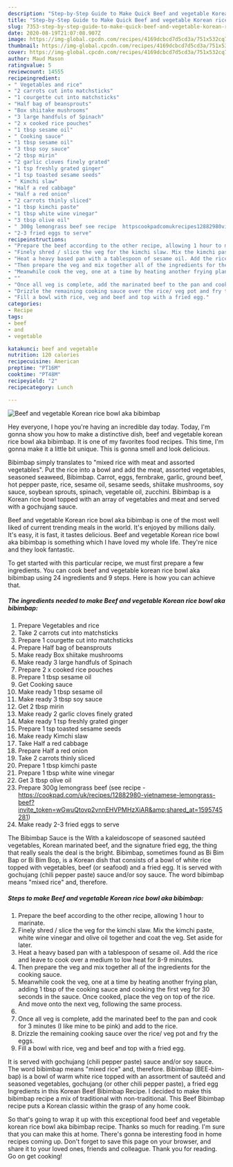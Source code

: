 ```yaml
---
description: "Step-by-Step Guide to Make Quick Beef and vegetable Korean rice bowl aka bibimbap"
title: "Step-by-Step Guide to Make Quick Beef and vegetable Korean rice bowl aka bibimbap"
slug: 7353-step-by-step-guide-to-make-quick-beef-and-vegetable-korean-rice-bowl-aka-bibimbap
date: 2020-08-19T21:07:08.907Z
image: https://img-global.cpcdn.com/recipes/4169dcbcd7d5cd3a/751x532cq70/beef-and-vegetable-korean-rice-bowl-aka-bibimbap-recipe-main-photo.jpg
thumbnail: https://img-global.cpcdn.com/recipes/4169dcbcd7d5cd3a/751x532cq70/beef-and-vegetable-korean-rice-bowl-aka-bibimbap-recipe-main-photo.jpg
cover: https://img-global.cpcdn.com/recipes/4169dcbcd7d5cd3a/751x532cq70/beef-and-vegetable-korean-rice-bowl-aka-bibimbap-recipe-main-photo.jpg
author: Maud Mason
ratingvalue: 5
reviewcount: 14555
recipeingredient:
- " Vegetables and rice"
- "2 carrots cut into matchsticks"
- "1 courgette cut into matchsticks"
- "Half bag of beansprouts"
- "Box shiitake mushrooms"
- "3 large handfuls of Spinach"
- "2 x cooked rice pouches"
- "1 tbsp sesame oil"
- " Cooking sauce"
- "1 tbsp sesame oil"
- "3 tbsp soy sauce"
- "2 tbsp mirin"
- "2 garlic cloves finely grated"
- "1 tsp freshly grated ginger"
- "1 tsp toasted sesame seeds"
- " Kimchi slaw"
- "Half a red cabbage"
- "Half a red onion"
- "2 carrots thinly sliced"
- "1 tbsp kimchi paste"
- "1 tbsp white wine vinegar"
- "3 tbsp olive oil"
- " 300g lemongrass beef see recipe  httpscookpadcomukrecipes12882980vietnameselemongrassbeefinvite_tokenwGwuQtovp2vnnEHVPMHzXiARshared_at1595745281"
- "2-3 fried eggs to serve"
recipeinstructions:
- "Prepare the beef according to the other recipe, allowing 1 hour to marinate."
- "Finely shred / slice the veg for the kimchi slaw. Mix the kimchi paste, white wine vinegar and olive oil together and coat the veg. Set aside for later."
- "Heat a heavy based pan with a tablespoon of sesame oil. Add the rice and leave to cook over a medium to low heat for 8-9 minutes."
- "Then prepare the veg and mix together all of the ingredients for the cooking sauce."
- "Meanwhile cook the veg, one at a time by heating another frying plan, adding 1 tbsp of the cooking sauce and cooking the first veg for 30 seconds in the sauce. Once cooked, place the veg on top of the rice. And move onto the next veg, following the same process."
- ""
- "Once all veg is complete, add the marinated beef to the pan and cook for 3 minutes (I like mine to be pink) and add to the rice."
- "Drizzle the remaining cooking sauce over the rice/ veg pot and fry the eggs."
- "Fill a bowl with rice, veg and beef and top with a fried egg."
categories:
- Recipe
tags:
- beef
- and
- vegetable

katakunci: beef and vegetable 
nutrition: 120 calories
recipecuisine: American
preptime: "PT16M"
cooktime: "PT48M"
recipeyield: "2"
recipecategory: Lunch

---
```



![Beef and vegetable Korean rice bowl aka bibimbap](https://img-global.cpcdn.com/recipes/4169dcbcd7d5cd3a/751x532cq70/beef-and-vegetable-korean-rice-bowl-aka-bibimbap-recipe-main-photo.jpg)

Hey everyone, I hope you're having an incredible day today. Today, I'm gonna show you how to make a distinctive dish, beef and vegetable korean rice bowl aka bibimbap. It is one of my favorites food recipes. This time, I'm gonna make it a little bit unique. This is gonna smell and look delicious.

Bibimbap simply translates to &#34;mixed rice with meat and assorted vegetables&#34;. Put the rice into a bowl and add the meat, assorted vegetables, seasoned seaweed, Bibimbap. Carrot, eggs, fernbrake, garlic, ground beef, hot pepper paste, rice, sesame oil, sesame seeds, shiitake mushrooms, soy sauce, soybean sprouts, spinach, vegetable oil, zucchini. Bibimbap is a Korean rice bowl topped with an array of vegetables and meat and served with a gochujang sauce.

Beef and vegetable Korean rice bowl aka bibimbap is one of the most well liked of current trending meals in the world. It's enjoyed by millions daily. It's easy, it is fast, it tastes delicious. Beef and vegetable Korean rice bowl aka bibimbap is something which I have loved my whole life. They're nice and they look fantastic.


To get started with this particular recipe, we must first prepare a few ingredients. You can cook beef and vegetable korean rice bowl aka bibimbap using 24 ingredients and 9 steps. Here is how you can achieve that.

<!--inarticleads1-->

##### The ingredients needed to make Beef and vegetable Korean rice bowl aka bibimbap:

1. Prepare  Vegetables and rice
1. Take 2 carrots cut into matchsticks
1. Prepare 1 courgette cut into matchsticks
1. Prepare Half bag of beansprouts
1. Make ready Box shiitake mushrooms
1. Make ready 3 large handfuls of Spinach
1. Prepare 2 x cooked rice pouches
1. Prepare 1 tbsp sesame oil
1. Get  Cooking sauce
1. Make ready 1 tbsp sesame oil
1. Make ready 3 tbsp soy sauce
1. Get 2 tbsp mirin
1. Make ready 2 garlic cloves finely grated
1. Make ready 1 tsp freshly grated ginger
1. Prepare 1 tsp toasted sesame seeds
1. Make ready  Kimchi slaw
1. Take Half a red cabbage
1. Prepare Half a red onion
1. Take 2 carrots thinly sliced
1. Prepare 1 tbsp kimchi paste
1. Prepare 1 tbsp white wine vinegar
1. Get 3 tbsp olive oil
1. Prepare  300g lemongrass beef (see recipe - https://cookpad.com/uk/recipes/12882980-vietnamese-lemongrass-beef?invite_token=wGwuQtovp2vnnEHVPMHzXiAR&amp;shared_at=1595745281)
1. Make ready 2-3 fried eggs to serve


The Bibimbap Sauce is the With a kaleidoscope of seasoned sautéed vegetables, Korean marinated beef, and the signature fried egg, the thing that really seals the deal is the bright. Bibimbap, sometimes found as Bi Bim Bap or Bi Bim Bop, is a Korean dish that consists of a bowl of white rice topped with vegetables, beef (or seafood) and a fried egg. It is served with gochujang (chili pepper paste) sauce and/or soy sauce. The word bibimbap means &#34;mixed rice&#34; and, therefore. 

<!--inarticleads2-->

##### Steps to make Beef and vegetable Korean rice bowl aka bibimbap:

1. Prepare the beef according to the other recipe, allowing 1 hour to marinate.
1. Finely shred / slice the veg for the kimchi slaw. Mix the kimchi paste, white wine vinegar and olive oil together and coat the veg. Set aside for later.
1. Heat a heavy based pan with a tablespoon of sesame oil. Add the rice and leave to cook over a medium to low heat for 8-9 minutes.
1. Then prepare the veg and mix together all of the ingredients for the cooking sauce.
1. Meanwhile cook the veg, one at a time by heating another frying plan, adding 1 tbsp of the cooking sauce and cooking the first veg for 30 seconds in the sauce. Once cooked, place the veg on top of the rice. And move onto the next veg, following the same process.
1. 
1. Once all veg is complete, add the marinated beef to the pan and cook for 3 minutes (I like mine to be pink) and add to the rice.
1. Drizzle the remaining cooking sauce over the rice/ veg pot and fry the eggs.
1. Fill a bowl with rice, veg and beef and top with a fried egg.


It is served with gochujang (chili pepper paste) sauce and/or soy sauce. The word bibimbap means &#34;mixed rice&#34; and, therefore. Bibimbap (BEE-bim-bap) is a bowl of warm white rice topped with an assortment of sauteéd and seasoned vegetables, gochujang (or other chili pepper paste), a fried egg Ingredients in this Korean Beef Bibimbap Recipe. I decided to make this bibimbap recipe a mix of traditional with non-traditional. This Beef Bibimbap recipe puts a Korean classic within the grasp of any home cook. 

So that's going to wrap it up with this exceptional food beef and vegetable korean rice bowl aka bibimbap recipe. Thanks so much for reading. I'm sure that you can make this at home. There's gonna be interesting food in home recipes coming up. Don't forget to save this page on your browser, and share it to your loved ones, friends and colleague. Thank you for reading. Go on get cooking!
